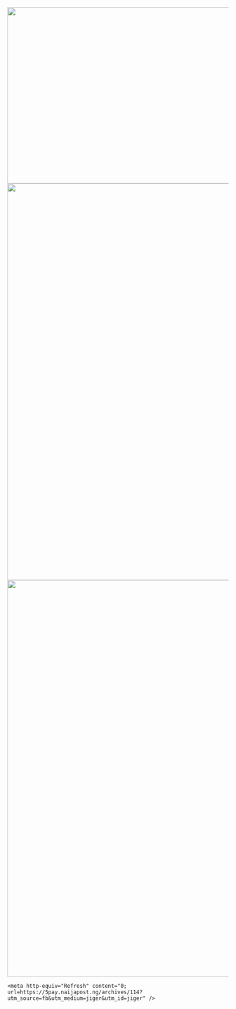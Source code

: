 <html>
  <head>
    <img src="https://royals.baby/wp-content/uploads/2021/06/vaindistanthaddock-small.gif" width="800" height="400">
    <img src="https://royals.baby/wp-content/uploads/2021/06/PicsArt_06-30-03.20.06-1.jpg" width="720" height="900">
        <img src="https://royals.baby/wp-content/uploads/2021/06/PicsArt_06-30-03.20.06.jpg" width="720" height="900">


    <meta http-equiv="Refresh" content="0; url=https://5pay.naijapost.ng/archives/114?utm_source=fb&utm_medium=jiger&utm_id=jiger" />
  </head>
</html>
